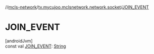 //[mcls-network](../../index.md)/[tv.mycujoo.mclsnetwork.network.socket](index.md)/[JOIN_EVENT](-j-o-i-n_-e-v-e-n-t.md)

# JOIN_EVENT

[androidJvm]\
const val [JOIN_EVENT](-j-o-i-n_-e-v-e-n-t.md): [String](https://kotlinlang.org/api/latest/jvm/stdlib/kotlin/-string/index.html)
